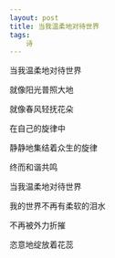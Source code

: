 ```yaml
---
layout: post
title: 当我温柔地对待世界
tags:
    诗
---
```


  当我温柔地对待世界

  就像阳光普照大地

  就像春风轻抚花朵

  在自己的旋律中

  静静地集结着众生的旋律

  终而和谐共鸣










  当我温柔地对待世界 

  我的世界不再有柔软的泪水

  不再被外力折摧

  恣意地绽放着花蕊

 